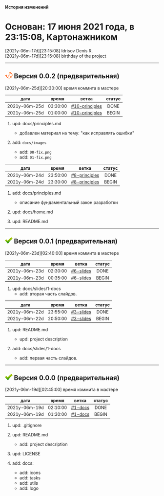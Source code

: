 [M]: #main  "история проекта"
[P]: icons/progress.png
[S]: icons/success.png
[B]: icons/bug.png

<a name="main"></a>
**История изменений**  

Основан: 17 июня 2021 года, в 23:15:08, Картонажником
=====================================================

[2021y-06m-17d][23:15:08] Idrisov Denis R.  
[2021y-06m-17d][23:15:08] birthday of the project  

---------------------------------------------------

<a name="v002"></a>
[![P]][M] **Версия 0.0.2 (предварительная)**  
--------------------------------------------
[2021y-06m-25d][20:30:00] время коммита в мастере  

|      дата     |  время   |       ветка      | статус |  
|:-------------:|:--------:|:----------------:|:------:|  
| 2021y-06m-25d | 03:30:00 | [#10-principles] | DONE   |  
| 2021y-06m-25d | 01:00:00 | [#10-principles] | BEGIN  |  

1) upd: docs/principles.md  
     - добавлен материал на тему: "как исправлять ошибки"

2) add: `docs/images`
     - add: `00-fix.png`
     - add: `01-fix.png`

[#10-principles]: tasks/2021y-06m-25d-0010-principles.md

|      дата     |  время   |      ветка      | статус |  
|:-------------:|:--------:|:---------------:|:------:|  
| 2021y-06m-24d | 23:50:00 | [#8-principles] | DONE   |  
| 2021y-06m-24d | 23:30:00 | [#8-principles] | BEGIN  |  

1) add: docs/principles.md  
     - описание фундаментальный закон разработки  

2) upd: docs/home.md  
3) upd: README.md  

[#8-principles]: tasks/2021y-06m-24d-0008-principles.md

---------------------------------------------------

<a name="v001"></a>
[![S]][M] **Версия 0.0.1 (предварительная)**  
--------------------------------------------
[2021y-06m-23d][02:40:00] время коммита в мастере  

|      дата     |  время   |    ветка    | статус |  
|:-------------:|:--------:|:-----------:|:------:|  
| 2021y-06m-23d | 02:30:00 | [#6-slides] | DONE   |  
| 2021y-06m-23d | 00:35:00 | [#6-slides] | BEGIN  |  

1) upd: docs/slides/1-docs  
     - add: вторая часть слайдов.  

[#6-slides]: tasks/2021y-06m-23d-0006-slides.md

|      дата     |  время   |    ветка    | статус |  
|:-------------:|:--------:|:-----------:|:------:|  
| 2021y-06m-22d | 23:55:00 | [#3-slides] | DONE   |  
| 2021y-06m-22d | 20:50:00 | [#3-slides] | BEGIN  |  

1) upd: README.md  
     - upd: project description  

2) add: docs/slides/1-docs  
     - add: первая часть слайдов.  

[#3-slides]: tasks/2021y-06m-22d-0003-slides.md

---------------------------------------------------

<a name="v000"></a>
[![S]][M] **Версия 0.0.0 (предварительная)**  
--------------------------------------------
[2021y-06m-19d][02:45:00] время коммита в мастере  

|      дата     |  время   |   ветка   | статус |  
|:-------------:|:--------:|:---------:|:------:|  
| 2021y-06m-19d | 02:10:00 | [#1-docs] | DONE   |  
| 2021y-06m-19d | 01:30:00 | [#1-docs] | BEGIN  |  

1) upd: .gitignore  

2) upd: README.md  
     - add: project description  

3) upd: LICENSE  

4) add: docs:  
     - add: icons  
     - add: tasks  
     - add: utils  
     - add: logo  

[#1-docs]: tasks/2021y-06m-19d-0001-docs.md
